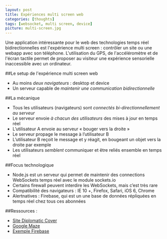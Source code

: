```yaml
---
layout: post
title: Expériences multi screen web
categories: [thoughts]
tags: [websocket, multi screen, device]
picture: multi-screen.jpg
---
```


Une application intéressante pour le web des technologies temps réel bidirectionnelles est l'expérience multi screen : contrôler un site ou une webapp avec son téléphone.
L'utilisation du GPS, de l'accéléromètre et de l'écran tactile permet de proposer au visiteur une expérience sensorielle inaccessible avec un ordinateur.

##Le setup de l'expérience multi screen web
- Au moins _deux navigateurs_ : desktop et device
- Un serveur capable de _maintenir une communication bidirectionnelle_

##La mécanique
- Tous les utilisateurs (navigateurs) sont _connectés bi-directionnellement au serveur_
- Le serveur envoie _à chacun des utilisateurs_ des mises à jour en temps réel
- L’utilisateur A envoie au serveur « bouger vers la droite »
- Le serveur propage le message à l’utilisateur B
- L’utilisateur B reçoit le message et y réagit, en bougeant un objet vers la droite par exemple
- Les utilisateurs _semblent_ communiquer et être reliés ensemble en temps réel

##Focus technologique
- Node.js est un serveur qui permet de maintenir des connections WebSockets temps réel avec le module sockets.io
- Certains firewall peuvent interdire les WebSockets, mais c’est très rare
- Compatibilité des navigateurs : IE 10 +, Firefox, Safari, iOS 6, Chrome
- Alertnatives : Firebase, qui est un une base de données répliquées en temps réel chez tous ces abonnées

##Ressources :
- [Site Diplomatic Cover](http://diplomatic-cover.com)
- [Google Maze](http://chrome.com/maze)
- [Exemple Firebase](http://www.firepad.io)